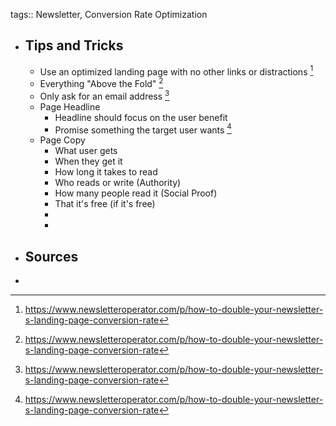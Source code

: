tags:: Newsletter, Conversion Rate Optimization

- ## Tips and Tricks
	- Use an optimized landing page with no other links or distractions [^1]
	- Everything "Above the Fold" [^1]
	- Only ask for an email address [^1]
	- Page Headline
		- Headline should focus on the user benefit
		- Promise something the target user wants [^1]
	- Page Copy
		- What user gets
		- When they get it
		- How long it takes to read
		- Who reads or write (Authority)
		- How many people read it (Social Proof)
		- That it's free (if it's free)
		-
		-
- ## Sources
- [^1]: https://www.newsletteroperator.com/p/how-to-double-your-newsletter-s-landing-page-conversion-rate
